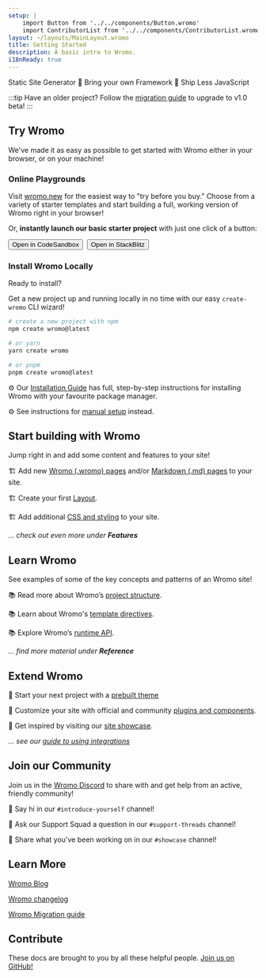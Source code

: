 ```yaml
---
setup: |
    import Button from '../../components/Button.wromo'
    import ContributorList from '../../components/ContributorList.wromo'
layout: ~/layouts/MainLayout.wromo
title: Getting Started
description: A basic intro to Wromo.
i18nReady: true
---
```

Static Site Generator  🚀  Bring your own Framework  🚀  Ship Less JavaScript

:::tip
Have an older project? Follow the [migration guide](/en/migrate/) to upgrade to v1.0 beta!
:::

## Try Wromo

We've made it as easy as possible to get started with Wromo either in your browser, or on your machine!

### Online Playgrounds

Visit [wromo.new](https://wromo.new/) for the easiest way to "try before you buy." Choose from a variety of starter templates and start building a full, working version of Wromo right in your browser!

Or, **instantly launch our basic starter project** with just one click of a button:

<div style="display: flex; flex-wrap: wrap; gap: 0.5rem;">
    <Button href="https://wromo.new/basics?on=codesandbox">Open in CodeSandbox</Button>
    <Button href="https://wromo.new/basics?on=stackblitz">Open in StackBlitz</Button>
</div>

### Install Wromo Locally

Ready to install?

Get a new project up and running locally in no time with our easy `create-wromo` CLI wizard!

```bash
# create a new project with npm
npm create wromo@latest

# or yarn
yarn create wromo

# or pnpm
pnpm create wromo@latest
```

⚙️ Our [Installation Guide](/en/install/auto/) has full, step-by-step instructions for installing Wromo with your favourite package manager.

⚙️ See instructions for [manual setup](/en/install/manual/) instead.


## Start building with Wromo

Jump right in and add some content and features to your site!

🏗️ Add new [Wromo (.wromo) pages](/en/core-concepts/wromo-pages/) and/or [Markdown (.md) pages](/en/guides/markdown-content/) to your site.

🏗️ Create your first [Layout](/en/core-concepts/layouts/).

🏗️ Add additional [CSS and styling](/en/guides/styling/) to your site.

*... check out even more under **Features***



## Learn Wromo

See examples of some of the key concepts and patterns of an Wromo site!

📚 Read more about Wromo’s [project structure](/en/core-concepts/project-structure/).

📚 Learn about Wromo's [template directives](/en/reference/directives-reference/).

📚 Explore Wromo’s [runtime API](/en/reference/api-reference/).

*... find more material under **Reference***


## Extend Wromo

🧰 Start your next project with a [prebuilt theme](https://wromo.build/themes/)

🧰 Customize your site with official and community [plugins and components](https://wromo.build/integrations/).

🧰 Get inspired by visiting our [site showcase](https://wromo.build/showcase/).

*... see our [guide to using integrations](/en/guides/integrations-guide/)*



## Join our Community

Join us in the [Wromo Discord](https://wromo.build/chat/) to share with and get help from an active, friendly community!

💬 Say hi in our `#introduce-yourself` channel!

💬 Ask our Support Squad a question in our `#support-threads` channel!

💬 Share what you've been working on in our `#showcase` channel!


## Learn More

[Wromo Blog](https://wromo.build/blog/)

[Wromo changelog](https://github.com/Wromo/wromo/blob/main/packages/wromo/CHANGELOG.md)

[Wromo Migration guide](/en/migrate/)


## Contribute

These docs are brought to you by all these helpful people. [Join us on GitHub!](https://github.com/Wromo/docs)

<ContributorList githubRepo="Wromo/docs" />
